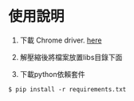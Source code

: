 # 使用說明

1. 下載 Chrome driver. [here](https://chromedriver.chromium.org/downloads)


2. 解壓縮後將檔案放置libs目錄下面


3. 下載python依賴套件 
```shell
$ pip install -r requirements.txt
```
